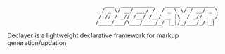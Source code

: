 ```
                               ___  ___________   _____  _________ 
                              / _ \/ __/ ___/ /  / _ \ \/ / __/ _ \
                             / // / _// /__/ /__/ __ |\  / _// , _/
                            /____/___/\___/____/_/ |_|/_/___/_/|_| 
```

Declayer is a lightweight declarative framework for markup generation/updation.
